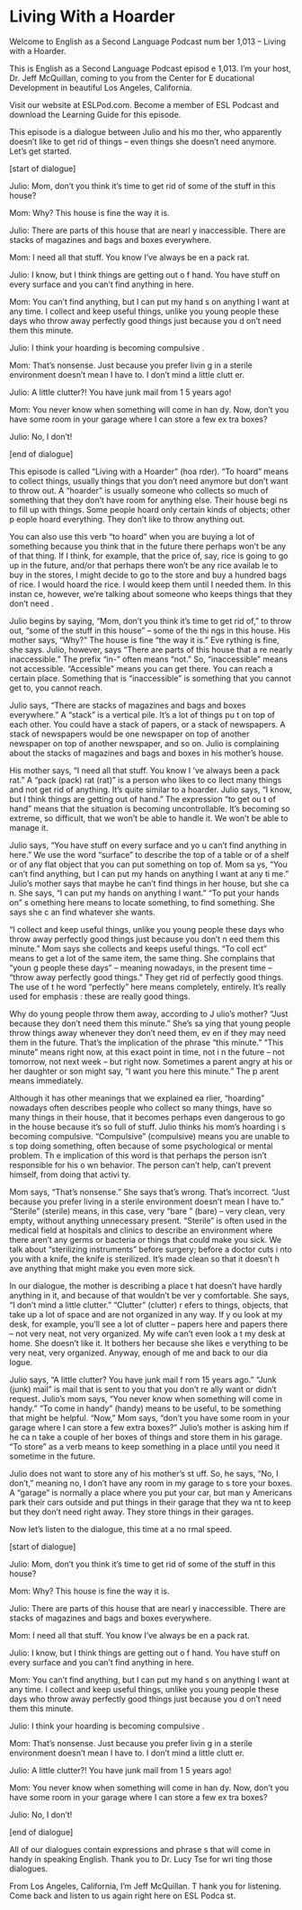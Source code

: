 # Living With a Hoarder

Welcome to English as a Second Language Podcast num ber 1,013 – Living with a Hoarder.  

This is English as a Second Language Podcast episod e 1,013. I’m your host, Dr. Jeff McQuillan, coming to you from the Center for E ducational Development in beautiful Los Angeles, California.  

Visit our website at ESLPod.com. Become a member of  ESL Podcast and download the Learning Guide for this episode.  

This episode is a dialogue between Julio and his mo ther, who apparently doesn’t like to get rid of things – even things she doesn’t  need anymore. Let’s get started.  

[start of dialogue] 

Julio: Mom, don’t you think it’s time to get rid of  some of the stuff in this house?  

Mom: Why? This house is fine the way it is.  

Julio: There are parts of this house that are nearl y inaccessible. There are stacks of magazines and bags and boxes everywhere. 

Mom: I need all that stuff. You know I’ve always be en a pack rat. 

Julio: I know, but I think things are getting out o f hand. You have stuff on every surface and you can’t find anything in here. 

Mom: You can’t find anything, but I can put my hand s on anything I want at any time. I collect and keep useful things, unlike you young people these days who throw away perfectly good things just because you d on’t need them this minute.  

Julio: I think your hoarding is becoming compulsive . 

Mom: That’s nonsense. Just because you prefer livin g in a sterile environment doesn’t mean I have to. I don’t mind a little clutt er. 

Julio: A little clutter?! You have junk mail from 1 5 years ago! 

Mom: You never know when something will come in han dy. Now, don’t you have some room in your garage where I can store a few ex tra boxes?  

 Julio: No, I don’t! 

[end of dialogue] 

This episode is called “Living with a Hoarder” (hoa rder). “To hoard” means to collect things, usually things that you don’t need anymore but don’t want to throw out. A “hoarder” is usually someone who collects so  much of something that they don’t have room for anything else. Their house begi ns to fill up with things. Some people hoard only certain kinds of objects; other p eople hoard everything. They don’t like to throw anything out.  

You can also use this verb “to hoard” when you are buying a lot of something because you think that in the future there perhaps won’t be any of that thing. If I think, for example, that the price of, say, rice is  going to go up in the future, and/or that perhaps there won’t be any rice availab le to buy in the stores, I might decide to go to the store and buy a hundred bags of  rice. I would hoard the rice. I would keep them until I needed them. In this instan ce, however, we’re talking about someone who keeps things that they don’t need .  

Julio begins by saying, “Mom, don’t you think it’s time to get rid of,” to throw out, “some of the stuff in this house” – some of the thi ngs in this house. His mother says, “Why?” The house is fine “the way it is.” Eve rything is fine, she says. Julio, however, says “There are parts of this house that a re nearly inaccessible.” The prefix “in-” often means “not.” So, “inaccessible” means not accessible. “Accessible” means you can get there. You can reach  a certain place. Something that is “inaccessible” is something that you cannot  get to, you cannot reach.  

Julio says, “There are stacks of magazines and bags  and boxes everywhere.” A “stack” is a vertical pile. It’s a lot of things pu t on top of each other. You could have a stack of papers, or a stack of newspapers. A  stack of newspapers would be one newspaper on top of another newspaper on top  of another newspaper, and so on. Julio is complaining about the stacks of  magazines and bags and boxes in his mother’s house.  

His mother says, “I need all that stuff. You know I ’ve always been a pack rat.” A “pack (pack) rat (rat)” is a person who likes to co llect many things and not get rid of anything. It’s quite similar to a hoarder. Julio  says, “I know, but I think things are getting out of hand.” The expression “to get ou t of hand” means that the situation is becoming uncontrollable. It’s becoming  so extreme, so difficult, that we won’t be able to handle it. We won’t be able to manage it.  

Julio says, “You have stuff on every surface and yo u can’t find anything in here.” We use the word “surface” to describe the top of a table or of a shelf or of any flat object that you can put something on top of. Mom sa ys, “You can’t find anything, but I can put my hands on anything I want at any ti me.” Julio’s mother says that maybe he can’t find things in her house, but she ca n. She says, “I can put my hands on anything I want.” “To put your hands on” s omething here means to locate something, to find something. She says she c an find whatever she wants.  

“I collect and keep useful things, unlike you young  people these days who throw away perfectly good things just because you don’t n eed them this minute.” Mom says she collects and keeps useful things. “To coll ect” means to get a lot of the same item, the same thing. She complains that “youn g people these days” – meaning nowadays, in the present time – “throw away  perfectly good things.” They get rid of perfectly good things. The use of t he word “perfectly” here means completely, entirely. It’s really used for emphasis : these are really good things.  

Why do young people throw them away, according to J ulio’s mother? “Just because they don’t need them this minute.” She’s sa ying that young people throw things away whenever they don’t need them, ev en if they may need them in the future. That’s the implication of the phrase  “this minute.” “This minute” means right now, at this exact point in time, not i n the future – not tomorrow, not next week – but right now. Sometimes a parent angry  at his or her daughter or son might say, “I want you here this minute.” The p arent means immediately.  

Although it has other meanings that we explained ea rlier, “hoarding” nowadays often describes people who collect so many things, have so many things in their house, that it becomes perhaps even dangerous to go  in the house because it’s so full of stuff. Julio thinks his mom’s hoarding i s becoming compulsive. “Compulsive” (compulsive) means you are unable to s top doing something, often because of some psychological or mental problem. Th e implication of this word is that perhaps the person isn’t responsible for his o wn behavior. The person can’t help, can’t prevent himself, from doing that activi ty. 

Mom says, “That’s nonsense.” She says that’s wrong.  That’s incorrect. “Just because you prefer living in a sterile environment doesn’t mean I have to.” “Sterile” (sterile) means, in this case, very “bare ” (bare) – very clean, very empty, without anything unnecessary present. “Sterile” is often used in the medical field at hospitals and clinics to describe an environment  where there aren’t any germs or bacteria or things that could make you sick. We talk about “sterilizing instruments” before surgery; before a doctor cuts i nto you with a knife, the knife is sterilized. It’s made clean so that it doesn’t h ave anything that might make you even more sick.   

 In our dialogue, the mother is describing a place t hat doesn’t have hardly anything in it, and because of that wouldn’t be ver y comfortable. She says, “I don’t mind a little clutter.” “Clutter” (clutter) r efers to things, objects, that take up a lot of space and are not organized in any way. If y ou look at my desk, for example, you’ll see a lot of clutter – papers here and papers there – not very neat, not very organized. My wife can’t even look a t my desk at home. She doesn’t like it. It bothers her because she likes e verything to be very neat, very organized. Anyway, enough of me and back to our dia logue.  

Julio says, “A little clutter? You have junk mail f rom 15 years ago.” “Junk (junk) mail” is mail that is sent to you that you don’t re ally want or didn’t request. Julio’s mom says, “You never know when something will come in handy.” “To come in handy” (handy) means to be useful, to be something that might be helpful. “Now,” Mom says, “don’t you have some room in your garage where I can store a few extra boxes?” Julio’s mother is asking him if he ca n take a couple of her boxes of things and store them in his garage. “To store” as a verb means to keep something in a place until you need it sometime in the future.  

Julio does not want to store any of his mother’s st uff. So, he says, “No, I don’t,” meaning no, I don’t have any room in my garage to s tore your boxes. A “garage” is normally a place where you put your car, but man y Americans park their cars outside and put things in their garage that they wa nt to keep but they don’t need right away. They store things in their garages.  

Now let’s listen to the dialogue, this time at a no rmal speed.  

[start of dialogue] 

Julio: Mom, don’t you think it’s time to get rid of  some of the stuff in this house?  

Mom: Why? This house is fine the way it is.  

Julio: There are parts of this house that are nearl y inaccessible. There are stacks of magazines and bags and boxes everywhere. 

Mom: I need all that stuff. You know I’ve always be en a pack rat. 

Julio: I know, but I think things are getting out o f hand. You have stuff on every surface and you can’t find anything in here. 

Mom: You can’t find anything, but I can put my hand s on anything I want at any time. I collect and keep useful things, unlike you young people these days who throw away perfectly good things just because you d on’t need them this minute.  

Julio: I think your hoarding is becoming compulsive . 

Mom: That’s nonsense. Just because you prefer livin g in a sterile environment doesn’t mean I have to. I don’t mind a little clutt er. 

Julio: A little clutter?! You have junk mail from 1 5 years ago! 

Mom: You never know when something will come in han dy. Now, don’t you have some room in your garage where I can store a few ex tra boxes? 

Julio: No, I don’t! 

[end of dialogue] 

All of our dialogues contain expressions and phrase s that will come in handy in speaking English. Thank you to Dr. Lucy Tse for wri ting those dialogues. 

From Los Angeles, California, I’m Jeff McQuillan. T hank you for listening. Come back and listen to us again right here on ESL Podca st. 

